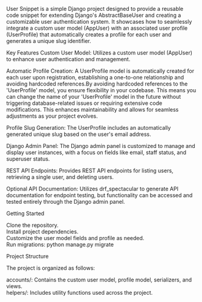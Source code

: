 User Snippet is a simple Django project designed to provide a reusable code snippet for extending Django's AbstractBaseUser and creating a customizable user authentication system. It showcases how to seamlessly integrate a custom user model (AppUser) with an associated user profile (UserProfile) that automatically creates a profile for each user and generates a unique slug identifier.

Key Features
Custom User Model: Utilizes a custom user model (AppUser) to enhance user authentication and management.

Automatic Profile Creation: A UserProfile model is automatically created for each user upon registration, establishing a one-to-one relationship and avoiding hardcoded references.By avoiding hardcoded references to the 'UserProfile' model, you ensure flexibility in your codebase. This means you can change the name of your 'UserProfile' model in the future without triggering database-related issues or requiring extensive code modifications. This  enhances maintainability and allows for seamless adjustments as your project evolves.

Profile Slug Generation: The UserProfile includes an automatically generated unique slug based on the user's email address.

Django Admin Panel: The Django admin panel is customized to manage and display user instances, with a focus on fields like email, staff status, and superuser status.

REST API Endpoints: Provides REST API endpoints for listing users, retrieving a single user, and deleting users.

Optional API Documentation: Utilizes drf_spectacular to generate API documentation for endpoint testing, but functionality can be accessed and tested entirely through the Django admin panel.

Getting Started

Clone the repository.<br>
Install project dependencies.<br>
Customize the user model fields and profile as needed.<br>
Run migrations: python manage.py migrate<br>

Project Structure<br>

The project is organized as follows:<br>

accounts/: Contains the custom user model, profile model, serializers, and views.<br>
helpers/: Includes utility functions used across the project.
